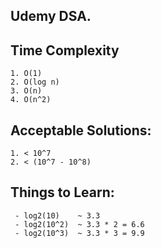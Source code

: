 Udemy DSA.
--


Time Complexity
--

    1. O(1)
    2. O(log n)
    3. O(n)
    4. O(n^2)

Acceptable Solutions:
--

    1. < 10^7
    2. < (10^7 - 10^8)

Things to Learn:
--

     - log2(10)    ~ 3.3
     - log2(10^2)  ~ 3.3 * 2 = 6.6
     - log2(10^3)  ~ 3.3 * 3 = 9.9
